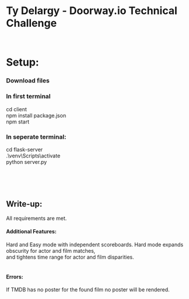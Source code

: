 # Ty Delargy - Doorway.io Technical Challenge<br><br>
# Setup:<br>
### Download files<br>
  
### In first terminal<br>
cd client<br>
npm install package.json<br>
npm start<br>

### In seperate terminal:<br>
cd flask-server<br>
.\venv\Scripts\activate<br>
python server.py<br>


<br><br><br>
## Write-up: <br>
All requirements are met.<br>

#### Additional Features: <br>
Hard and Easy mode with independent scoreboards. Hard mode expands obscurity for actor and film matches,<br>
and tightens time range for actor and film disparities.<br>
<br>

#### Errors:<br>
If TMDB has no poster for the found film no poster will be rendered. <br>
